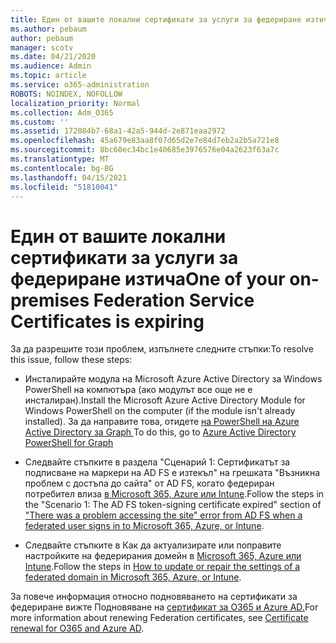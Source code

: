 ```yaml
---
title: Един от вашите локални сертификати за услуги за федериране изтича
ms.author: pebaum
author: pebaum
manager: scotv
ms.date: 04/21/2020
ms.audience: Admin
ms.topic: article
ms.service: o365-administration
ROBOTS: NOINDEX, NOFOLLOW
localization_priority: Normal
ms.collection: Adm_O365
ms.custom: ''
ms.assetid: 172084b7-68a1-42a5-944d-2e871eaa2972
ms.openlocfilehash: 45a679e83aa8f07d65d2e7e84d7eb2a2b5a721e8
ms.sourcegitcommit: 8bc60ec34bc1e40685e3976576e04a2623f63a7c
ms.translationtype: MT
ms.contentlocale: bg-BG
ms.lasthandoff: 04/15/2021
ms.locfileid: "51810041"
---
```

# <a name="one-of-your-on-premises-federation-service-certificates-is-expiring"></a><span data-ttu-id="0de9a-102">Един от вашите локални сертификати за услуги за федериране изтича</span><span class="sxs-lookup"><span data-stu-id="0de9a-102">One of your on-premises Federation Service Certificates is expiring</span></span>

<span data-ttu-id="0de9a-103">За да разрешите този проблем, изпълнете следните стъпки:</span><span class="sxs-lookup"><span data-stu-id="0de9a-103">To resolve this issue, follow these steps:</span></span>
  
- <span data-ttu-id="0de9a-104">Инсталирайте модула на Microsoft Azure Active Directory за Windows PowerShell на компютъра (ако модулът все още не е инсталиран).</span><span class="sxs-lookup"><span data-stu-id="0de9a-104">Install the Microsoft Azure Active Directory Module for Windows PowerShell on the computer (if the module isn't already installed).</span></span> <span data-ttu-id="0de9a-105">За да направите това, отидете [на PowerShell на Azure Active Directory за Graph ](https://docs.microsoft.com/powershell/azure/active-directory/install-adv2?view=azureadps-2.0)</span><span class="sxs-lookup"><span data-stu-id="0de9a-105">To do this, go to [Azure Active Directory PowerShell for Graph ](https://docs.microsoft.com/powershell/azure/active-directory/install-adv2?view=azureadps-2.0)</span></span>
    
- <span data-ttu-id="0de9a-106">Следвайте стъпките в раздела "Сценарий 1: Сертификатът за подписване на маркери на AD FS е изтекъл" на грешката "Възникна проблем с достъпа до сайта" от AD FS, когато федериран потребител влиза [в Microsoft 365, Azure или Intune](https://support.microsoft.com/help/2713898/there-was-a-problem-accessing-the-site-error-from-ad-fs-when-a-federat).</span><span class="sxs-lookup"><span data-stu-id="0de9a-106">Follow the steps in the "Scenario 1: The AD FS token-signing certificate expired" section of ["There was a problem accessing the site" error from AD FS when a federated user signs in to Microsoft 365, Azure, or Intune](https://support.microsoft.com/help/2713898/there-was-a-problem-accessing-the-site-error-from-ad-fs-when-a-federat).</span></span>
    
- <span data-ttu-id="0de9a-107">Следвайте стъпките в Как да актуализирате или поправите настройките на федерирания домейн в [Microsoft 365, Azure или Intune](https://support.microsoft.com/help/2647048/how-to-update-or-repair-the-settings-of-a-federated-domain-in-office-3).</span><span class="sxs-lookup"><span data-stu-id="0de9a-107">Follow the steps in [How to update or repair the settings of a federated domain in Microsoft 365, Azure, or Intune](https://support.microsoft.com/help/2647048/how-to-update-or-repair-the-settings-of-a-federated-domain-in-office-3).</span></span>
    
<span data-ttu-id="0de9a-108">За повече информация относно подновяването на сертификати за федериране вижте Подновяване на [сертификат за O365 и Azure AD.](https://docs.microsoft.com/azure/active-directory/connect/active-directory-aadconnect-o365-certs)</span><span class="sxs-lookup"><span data-stu-id="0de9a-108">For more information about renewing Federation certificates, see [Certificate renewal for O365 and Azure AD](https://docs.microsoft.com/azure/active-directory/connect/active-directory-aadconnect-o365-certs).</span></span>
  

